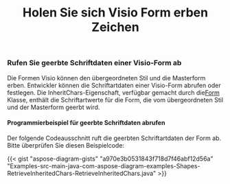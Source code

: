 ﻿---
title: Holen Sie sich Visio Form erben Zeichen
type: docs
weight: 101
url: /de/java/get-visio-shape-inherit-chars/
description: In diesem Abschnitt wird erläutert, wie Sie den Schriftstil der visio-Form erhalten, der von seinem übergeordneten Stil geerbt und mit Aspose.Diagram gemastert wird.
---
### **Rufen Sie geerbte Schriftdaten einer Visio-Form ab**
 Die Formen Visio können den übergeordneten Stil und die Masterform erben. Entwickler können die Schriftartdaten einer Visio-Form abrufen oder festlegen. Die InheritChars-Eigenschaft, verfügbar gemacht durch die[Form](https://reference.aspose.com/diagram/java/com.aspose.diagram/shape) Klasse, enthält die Schriftartwerte für die Form, die vom übergeordneten Stil und der Masterform geerbt wird.
#### **Programmierbeispiel für geerbte Schriftdaten abrufen**
Der folgende Codeausschnitt ruft die geerbten Schriftartdaten der Form ab. Bitte überprüfen Sie diesen Beispielcode:

{{< gist "aspose-diagram-gists" "a970e3b0531843f718d7f46abf12d56a" "Examples-src-main-java-com-aspose-diagram-examples-Shapes-RetrieveInheritedChars-RetrieveInheritedChars.java" >}}



